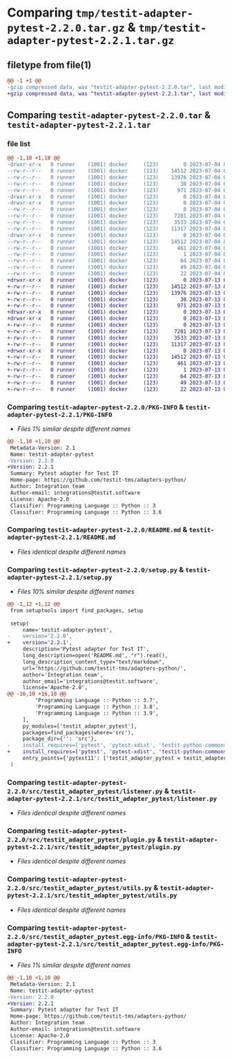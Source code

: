 # Comparing `tmp/testit-adapter-pytest-2.2.0.tar.gz` & `tmp/testit-adapter-pytest-2.2.1.tar.gz`

## filetype from file(1)

```diff
@@ -1 +1 @@
-gzip compressed data, was "testit-adapter-pytest-2.2.0.tar", last modified: Tue Jul  4 08:50:12 2023, max compression
+gzip compressed data, was "testit-adapter-pytest-2.2.1.tar", last modified: Thu Jul 13 08:39:29 2023, max compression
```

## Comparing `testit-adapter-pytest-2.2.0.tar` & `testit-adapter-pytest-2.2.1.tar`

### file list

```diff
@@ -1,18 +1,18 @@
-drwxr-xr-x   0 runner    (1001) docker     (123)        0 2023-07-04 08:50:12.162275 testit-adapter-pytest-2.2.0/
--rw-r--r--   0 runner    (1001) docker     (123)    14512 2023-07-04 08:50:12.162275 testit-adapter-pytest-2.2.0/PKG-INFO
--rw-r--r--   0 runner    (1001) docker     (123)    13976 2023-07-04 08:50:00.000000 testit-adapter-pytest-2.2.0/README.md
--rw-r--r--   0 runner    (1001) docker     (123)       38 2023-07-04 08:50:12.162275 testit-adapter-pytest-2.2.0/setup.cfg
--rw-r--r--   0 runner    (1001) docker     (123)      971 2023-07-04 08:50:00.000000 testit-adapter-pytest-2.2.0/setup.py
-drwxr-xr-x   0 runner    (1001) docker     (123)        0 2023-07-04 08:50:12.158275 testit-adapter-pytest-2.2.0/src/
-drwxr-xr-x   0 runner    (1001) docker     (123)        0 2023-07-04 08:50:12.162275 testit-adapter-pytest-2.2.0/src/testit_adapter_pytest/
--rw-r--r--   0 runner    (1001) docker     (123)        0 2023-07-04 08:50:00.000000 testit-adapter-pytest-2.2.0/src/testit_adapter_pytest/__init__.py
--rw-r--r--   0 runner    (1001) docker     (123)     7281 2023-07-04 08:50:00.000000 testit-adapter-pytest-2.2.0/src/testit_adapter_pytest/listener.py
--rw-r--r--   0 runner    (1001) docker     (123)     3533 2023-07-04 08:50:00.000000 testit-adapter-pytest-2.2.0/src/testit_adapter_pytest/plugin.py
--rw-r--r--   0 runner    (1001) docker     (123)    11317 2023-07-04 08:50:00.000000 testit-adapter-pytest-2.2.0/src/testit_adapter_pytest/utils.py
-drwxr-xr-x   0 runner    (1001) docker     (123)        0 2023-07-04 08:50:12.162275 testit-adapter-pytest-2.2.0/src/testit_adapter_pytest.egg-info/
--rw-r--r--   0 runner    (1001) docker     (123)    14512 2023-07-04 08:50:12.000000 testit-adapter-pytest-2.2.0/src/testit_adapter_pytest.egg-info/PKG-INFO
--rw-r--r--   0 runner    (1001) docker     (123)      461 2023-07-04 08:50:12.000000 testit-adapter-pytest-2.2.0/src/testit_adapter_pytest.egg-info/SOURCES.txt
--rw-r--r--   0 runner    (1001) docker     (123)        1 2023-07-04 08:50:12.000000 testit-adapter-pytest-2.2.0/src/testit_adapter_pytest.egg-info/dependency_links.txt
--rw-r--r--   0 runner    (1001) docker     (123)       64 2023-07-04 08:50:12.000000 testit-adapter-pytest-2.2.0/src/testit_adapter_pytest.egg-info/entry_points.txt
--rw-r--r--   0 runner    (1001) docker     (123)       49 2023-07-04 08:50:12.000000 testit-adapter-pytest-2.2.0/src/testit_adapter_pytest.egg-info/requires.txt
--rw-r--r--   0 runner    (1001) docker     (123)       22 2023-07-04 08:50:12.000000 testit-adapter-pytest-2.2.0/src/testit_adapter_pytest.egg-info/top_level.txt
+drwxr-xr-x   0 runner    (1001) docker     (123)        0 2023-07-13 08:39:29.393837 testit-adapter-pytest-2.2.1/
+-rw-r--r--   0 runner    (1001) docker     (123)    14512 2023-07-13 08:39:29.393837 testit-adapter-pytest-2.2.1/PKG-INFO
+-rw-r--r--   0 runner    (1001) docker     (123)    13976 2023-07-13 08:39:19.000000 testit-adapter-pytest-2.2.1/README.md
+-rw-r--r--   0 runner    (1001) docker     (123)       38 2023-07-13 08:39:29.393837 testit-adapter-pytest-2.2.1/setup.cfg
+-rw-r--r--   0 runner    (1001) docker     (123)      971 2023-07-13 08:39:19.000000 testit-adapter-pytest-2.2.1/setup.py
+drwxr-xr-x   0 runner    (1001) docker     (123)        0 2023-07-13 08:39:29.389837 testit-adapter-pytest-2.2.1/src/
+drwxr-xr-x   0 runner    (1001) docker     (123)        0 2023-07-13 08:39:29.393837 testit-adapter-pytest-2.2.1/src/testit_adapter_pytest/
+-rw-r--r--   0 runner    (1001) docker     (123)        0 2023-07-13 08:39:19.000000 testit-adapter-pytest-2.2.1/src/testit_adapter_pytest/__init__.py
+-rw-r--r--   0 runner    (1001) docker     (123)     7281 2023-07-13 08:39:19.000000 testit-adapter-pytest-2.2.1/src/testit_adapter_pytest/listener.py
+-rw-r--r--   0 runner    (1001) docker     (123)     3533 2023-07-13 08:39:19.000000 testit-adapter-pytest-2.2.1/src/testit_adapter_pytest/plugin.py
+-rw-r--r--   0 runner    (1001) docker     (123)    11317 2023-07-13 08:39:19.000000 testit-adapter-pytest-2.2.1/src/testit_adapter_pytest/utils.py
+drwxr-xr-x   0 runner    (1001) docker     (123)        0 2023-07-13 08:39:29.393837 testit-adapter-pytest-2.2.1/src/testit_adapter_pytest.egg-info/
+-rw-r--r--   0 runner    (1001) docker     (123)    14512 2023-07-13 08:39:29.000000 testit-adapter-pytest-2.2.1/src/testit_adapter_pytest.egg-info/PKG-INFO
+-rw-r--r--   0 runner    (1001) docker     (123)      461 2023-07-13 08:39:29.000000 testit-adapter-pytest-2.2.1/src/testit_adapter_pytest.egg-info/SOURCES.txt
+-rw-r--r--   0 runner    (1001) docker     (123)        1 2023-07-13 08:39:29.000000 testit-adapter-pytest-2.2.1/src/testit_adapter_pytest.egg-info/dependency_links.txt
+-rw-r--r--   0 runner    (1001) docker     (123)       64 2023-07-13 08:39:29.000000 testit-adapter-pytest-2.2.1/src/testit_adapter_pytest.egg-info/entry_points.txt
+-rw-r--r--   0 runner    (1001) docker     (123)       49 2023-07-13 08:39:29.000000 testit-adapter-pytest-2.2.1/src/testit_adapter_pytest.egg-info/requires.txt
+-rw-r--r--   0 runner    (1001) docker     (123)       22 2023-07-13 08:39:29.000000 testit-adapter-pytest-2.2.1/src/testit_adapter_pytest.egg-info/top_level.txt
```

### Comparing `testit-adapter-pytest-2.2.0/PKG-INFO` & `testit-adapter-pytest-2.2.1/PKG-INFO`

 * *Files 1% similar despite different names*

```diff
@@ -1,10 +1,10 @@
 Metadata-Version: 2.1
 Name: testit-adapter-pytest
-Version: 2.2.0
+Version: 2.2.1
 Summary: Pytest adapter for Test IT
 Home-page: https://github.com/testit-tms/adapters-python/
 Author: Integration team
 Author-email: integrations@testit.software
 License: Apache-2.0
 Classifier: Programming Language :: Python :: 3
 Classifier: Programming Language :: Python :: 3.6
```

### Comparing `testit-adapter-pytest-2.2.0/README.md` & `testit-adapter-pytest-2.2.1/README.md`

 * *Files identical despite different names*

### Comparing `testit-adapter-pytest-2.2.0/setup.py` & `testit-adapter-pytest-2.2.1/setup.py`

 * *Files 10% similar despite different names*

```diff
@@ -1,12 +1,12 @@
 from setuptools import find_packages, setup
 
 setup(
     name='testit-adapter-pytest',
-    version='2.2.0',
+    version='2.2.1',
     description='Pytest adapter for Test IT',
     long_description=open('README.md', "r").read(),
     long_description_content_type="text/markdown",
     url='https://github.com/testit-tms/adapters-python/',
     author='Integration team',
     author_email='integrations@testit.software',
     license='Apache-2.0',
@@ -16,10 +16,10 @@
         'Programming Language :: Python :: 3.7',
         'Programming Language :: Python :: 3.8',
         'Programming Language :: Python :: 3.9',
     ],
     py_modules=['testit_adapter_pytest'],
     packages=find_packages(where='src'),
     package_dir={'': 'src'},
-    install_requires=['pytest', 'pytest-xdist', 'testit-python-commons==2.2.0'],
+    install_requires=['pytest', 'pytest-xdist', 'testit-python-commons==2.2.1'],
     entry_points={'pytest11': ['testit_adapter_pytest = testit_adapter_pytest.plugin']}
 )
```

### Comparing `testit-adapter-pytest-2.2.0/src/testit_adapter_pytest/listener.py` & `testit-adapter-pytest-2.2.1/src/testit_adapter_pytest/listener.py`

 * *Files identical despite different names*

### Comparing `testit-adapter-pytest-2.2.0/src/testit_adapter_pytest/plugin.py` & `testit-adapter-pytest-2.2.1/src/testit_adapter_pytest/plugin.py`

 * *Files identical despite different names*

### Comparing `testit-adapter-pytest-2.2.0/src/testit_adapter_pytest/utils.py` & `testit-adapter-pytest-2.2.1/src/testit_adapter_pytest/utils.py`

 * *Files identical despite different names*

### Comparing `testit-adapter-pytest-2.2.0/src/testit_adapter_pytest.egg-info/PKG-INFO` & `testit-adapter-pytest-2.2.1/src/testit_adapter_pytest.egg-info/PKG-INFO`

 * *Files 1% similar despite different names*

```diff
@@ -1,10 +1,10 @@
 Metadata-Version: 2.1
 Name: testit-adapter-pytest
-Version: 2.2.0
+Version: 2.2.1
 Summary: Pytest adapter for Test IT
 Home-page: https://github.com/testit-tms/adapters-python/
 Author: Integration team
 Author-email: integrations@testit.software
 License: Apache-2.0
 Classifier: Programming Language :: Python :: 3
 Classifier: Programming Language :: Python :: 3.6
```

